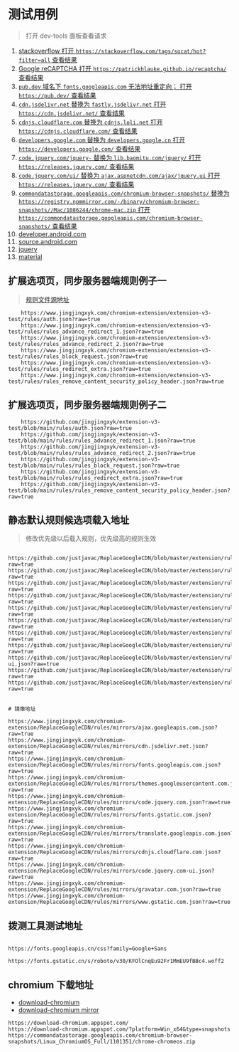 # 测试用例

> 打开 dev-tools 面板查看请求

1. [stackoverflow 打开 `https://stackoverflow.com/tags/socat/hot?filter=all` 查看结果](https://stackoverflow.com/tags/socat/hot?filter=all)
1. [Google reCAPTCHA 打开 `https://patrickhlauke.github.io/recaptcha/` 查看结果](https://patrickhlauke.github.io/recaptcha/)
1. [ `pub.dev` 域名下 `fonts.googleapis.com` 无法地址重定向； 打开 `https://pub.dev/` 查看结果](https://pub.dev/)
1. [`cdn.jsdelivr.net` 替换为 `fastly.jsdelivr.net` 打开 `https://cdn.jsdelivr.net/` 查看结果 ](https://cdn.jsdelivr.net/npm/jquery@3/dist/jquery.min.js)
1. [`cdnjs.cloudflare.com` 替换为 `cdnjs.loli.net` 打开 `https://cdnjs.cloudflare.com/` 查看结果 ](https://cdnjs.cloudflare.com/ajax/libs/reveal.js/4.1.2/reveal.min.css)
1. [`developers.google.com` 替换为 `developers.google.cn` 打开 `https://developers.google.com/` 查看结果 ](https://developers.google.com)
1. [`code.jquery.com/jquery-` 替换为 `lib.baomitu.com/jquery/` 打开 `https://releases.jquery.com/` 查看结果 ](https://releases.jquery.com/)
1. [`code.jquery.com/ui/` 替换为 `ajax.aspnetcdn.com/ajax/jquery.ui` 打开 `https://releases.jquery.com/` 查看结果 ](https://releases.jquery.com/)
1. [`commondatastorage.googleapis.com/chromium-browser-snapshots/` 替换为 `https://registry.npmmirror.com/-/binary/chromium-browser-snapshots//Mac/1086244/chrome-mac.zip` 打开 `https://commondatastorage.googleapis.com/chromium-browser-snapshots/` 查看结果 ](https://commondatastorage.googleapis.com/chromium-browser-snapshots/Mac/1086244/chrome-mac.zip)
1. [developer.android.com](https://developer.android.com/?hl=zh-cn)
1. [source.android.com](https://source.android.com)
1. [jquery](https://releases.jquery.com/)
1. [material](https://m3.material.io/)


## 扩展选项页，同步服务器端规则例子一

> [规则文件源地址](https://github.com/jingjingxyk/extension-v3-test/tree/main/rules/)

```text
    https://www.jingjingxyk.com/chromium-extension/extension-v3-test/rules/auth.json?raw=true
    https://www.jingjingxyk.com/chromium-extension/extension-v3-test/rules/rules_advance_redirect_1.json?raw=true
    https://www.jingjingxyk.com/chromium-extension/extension-v3-test/rules/rules_advance_redirect_2.json?raw=true
    https://www.jingjingxyk.com/chromium-extension/extension-v3-test/rules/rules_block_request.json?raw=true
    https://www.jingjingxyk.com/chromium-extension/extension-v3-test/rules/rules_redirect_extra.json?raw=true
    https://www.jingjingxyk.com/chromium-extension/extension-v3-test/rules/rules_remove_content_security_policy_header.json?raw=true

```

## 扩展选项页，同步服务器端规则例子二

```text
    https://github.com/jingjingxyk/extension-v3-test/blob/main/rules/auth.json?raw=true
    https://github.com/jingjingxyk/extension-v3-test/blob/main/rules/rules_advance_redirect_1.json?raw=true
    https://github.com/jingjingxyk/extension-v3-test/blob/main/rules/rules_advance_redirect_2.json?raw=true
    https://github.com/jingjingxyk/extension-v3-test/blob/main/rules/rules_block_request.json?raw=true
    https://github.com/jingjingxyk/extension-v3-test/blob/main/rules/rules_redirect_extra.json?raw=true
    https://github.com/jingjingxyk/extension-v3-test/blob/main/rules/rules_remove_content_security_policy_header.json?raw=true

```

## 静态默认规则候选项载入地址

> 修改优先级以后载入规则，优先级高的规则生效

```text

https://github.com/justjavac/ReplaceGoogleCDN/blob/master/extension/rules/mirrors/ajax.googleapis.com.json?raw=true
https://github.com/justjavac/ReplaceGoogleCDN/blob/master/extension/rules/mirrors/cdn.jsdelivr.net.json?raw=true
https://github.com/justjavac/ReplaceGoogleCDN/blob/master/extension/rules/mirrors/fonts.googleapis.com.json?raw=true
https://github.com/justjavac/ReplaceGoogleCDN/blob/master/extension/rules/mirrors/themes.googleusercontent.com.json?raw=true
https://github.com/justjavac/ReplaceGoogleCDN/blob/master/extension/rules/mirrors/code.jquery.com.json?raw=true
https://github.com/justjavac/ReplaceGoogleCDN/blob/master/extension/rules/mirrors/fonts.gstatic.com.json?raw=true
https://github.com/justjavac/ReplaceGoogleCDN/blob/master/extension/rules/mirrors/translate.googleapis.com.json?raw=true
https://github.com/justjavac/ReplaceGoogleCDN/blob/master/extension/rules/mirrors/cdnjs.cloudflare.com.json?raw=true
https://github.com/justjavac/ReplaceGoogleCDN/blob/master/extension/rules/mirrors/code.jquery.com-ui.json?raw=true
https://github.com/justjavac/ReplaceGoogleCDN/blob/master/extension/rules/mirrors/gravatar.com.json?raw=true
https://github.com/justjavac/ReplaceGoogleCDN/blob/master/extension/rules/mirrors/www.gstatic.com.json?raw=true


# 镜像地址

https://www.jingjingxyk.com/chromium-extension/ReplaceGoogleCDN/rules/mirrors/ajax.googleapis.com.json?raw=true
https://www.jingjingxyk.com/chromium-extension/ReplaceGoogleCDN/rules/mirrors/cdn.jsdelivr.net.json?raw=true
https://www.jingjingxyk.com/chromium-extension/ReplaceGoogleCDN/rules/mirrors/fonts.googleapis.com.json?raw=true
https://www.jingjingxyk.com/chromium-extension/ReplaceGoogleCDN/rules/mirrors/themes.googleusercontent.com.json?raw=true
https://www.jingjingxyk.com/chromium-extension/ReplaceGoogleCDN/rules/mirrors/code.jquery.com.json?raw=true
https://www.jingjingxyk.com/chromium-extension/ReplaceGoogleCDN/rules/mirrors/fonts.gstatic.com.json?raw=true
https://www.jingjingxyk.com/chromium-extension/ReplaceGoogleCDN/rules/mirrors/translate.googleapis.com.json?raw=true
https://www.jingjingxyk.com/chromium-extension/ReplaceGoogleCDN/rules/mirrors/cdnjs.cloudflare.com.json?raw=true
https://www.jingjingxyk.com/chromium-extension/ReplaceGoogleCDN/rules/mirrors/code.jquery.com-ui.json?raw=true
https://www.jingjingxyk.com/chromium-extension/ReplaceGoogleCDN/rules/mirrors/gravatar.com.json?raw=true
https://www.jingjingxyk.com/chromium-extension/ReplaceGoogleCDN/rules/mirrors/www.gstatic.com.json?raw=true

```

## 拨测工具测试地址

```text

https://fonts.googleapis.cn/css?family=Google+Sans

https://fonts.gstatic.cn/s/roboto/v30/KFOlCnqEu92Fr1MmEU9fBBc4.woff2

```

## chromium 下载地址

- [download-chromium](https://commondatastorage.googleapis.com/chromium-browser-snapshots/Mac/1086244/chrome-mac.zip)
- [download-chromium mirror](https://registry.npmmirror.com/-/binary/chromium-browser-snapshots/Mac/1086244/chrome-mac.zip)

```text
https://download-chromium.appspot.com/
https://download-chromium.appspot.com/?platform=Win_x64&type=snapshots
https://commondatastorage.googleapis.com/chromium-browser-snapshots/Linux_ChromiumOS_Full/1101351/chrome-chromeos.zip
```


